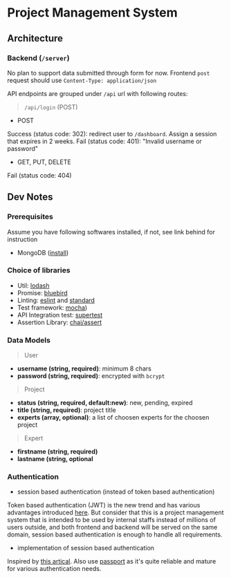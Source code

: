 # Project Management System

## Architecture

### Backend (`/server`)

No plan to support data submitted through form for now.
Frontend `post` request should use `Content-Type: application/json`

API endpoints are grouped under `/api` url with following routes:

> `/api/login` (POST)

- POST

Success (status code: 302): redirect user to `/dashboard`. Assign a session that expires in 2 weeks.
Fail (status code: 401): "Invalid username or password"

- GET, PUT, DELETE

Fail (status code: 404)

## Dev Notes

### Prerequisites

Assume you have following softwares installed, if not, see link behind for instruction

- MongoDB ([install](https://docs.mongodb.com/manual/administration/install-community/))

### Choice of libraries

- Util: [lodash](https://lodash.com/docs/4.17.4)
- Promise: [bluebird](http://bluebirdjs.com/docs/getting-started.html)
- Linting: [eslint](https://eslint.org/) and [standard](https://github.com/standard/standard)
- Test framework: [mocha](https://mochajs.org/))
- API Integration test: [supertest](https://github.com/visionmedia/supertest)
- Assertion Library: [chai/assert](http://chaijs.com/api/assert/)

### Data Models

> User

- **username (string, required)**: minimum 8 chars
- **password (string, required)**: encrypted with `bcrypt`

> Project

- **status (string, required, default:new)**: new, pending, expired
- **title (string, required)**: project title
- **experts (array, optional)**: a list of choosen experts for the choosen project

> Expert

- **firstname (string, required)**
- **lastname (string, optional**

### Authentication

- session based authentication (instead of token based authentication)

Token based authentication (JWT) is the new trend and has various advantages introduced
[here](https://auth0.com/blog/cookies-vs-tokens-definitive-guide/). But consider
that this is a project management system that is intended to be used by internal
staffs instead of millions of users outside, and both frontend and backend will
be served on the same domain, session based authentication is enough to handle
all requirements.

- implementation of session based authentication

Inspired by [this artical](https://medium.com/of-all-things-tech-progress/starting-with-authentication-a-tutorial-with-node-js-and-mongodb-25d524ca0359).
Also use [passport](http://www.passportjs.org/docs/) as it's quite reliable and mature for
various authentication needs.
